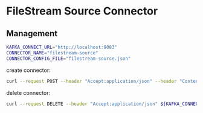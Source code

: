 # FileStream Source Connector

## Management

```sh
KAFKA_CONNECT_URL="http://localhost:8083"
CONNECTOR_NAME="filestream-source"
CONNECTOR_CONFIG_FILE="filestream-source.json"
```

create connector:

```sh
curl --request POST --header "Accept:application/json" --header "Content-Type:application/json" --data @${CONNECTOR_CONFIG_FILE} ${KAFKA_CONNECT_URL}/connectors
```

delete connector:

```sh
curl --request DELETE --header "Accept:application/json" ${KAFKA_CONNECT_URL}/connectors/${CONNECTOR_NAME}
```
